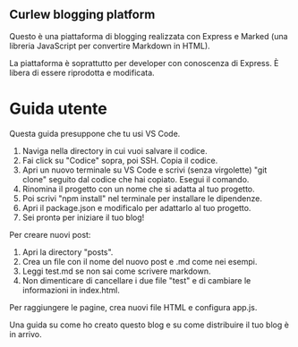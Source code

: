 ## Curlew blogging platform

Questo è una piattaforma di blogging realizzata con Express e Marked (una libreria JavaScript per convertire Markdown in HTML).

La piattaforma è soprattutto per developer con conoscenza di Express. È libera di essere riprodotta e modificata.

# Guida utente

Questa guida presuppone che tu usi VS Code.

1. Naviga nella directory in cui vuoi salvare il codice.
2. Fai click su "Codice" sopra, poi SSH. Copia il codice.
3. Apri un nuovo terminale su VS Code e scrivi (senza virgolette) "git clone" seguito dal codice che hai copiato. Esegui il comando.
4. Rinomina il progetto con un nome che si adatta al tuo progetto.
5. Poi scrivi "npm install" nel terminale per installare le dipendenze.
6. Apri il package.json e modificalo per adattarlo al tuo progetto.
7. Sei prontə per iniziare il tuo blog!

Per creare nuovi post:

1. Apri la directory "posts".
2. Crea un file con il nome del nuovo post e .md come nei esempi.
3. Leggi test.md se non sai come scrivere markdown.
4. Non dimenticare di cancellare i due file "test" e di cambiare le informazioni in index.html.

Per raggiungere le pagine, crea nuovi file HTML e configura app.js.

Una guida su come ho creato questo blog e su come distribuire il tuo blog è in arrivo.
